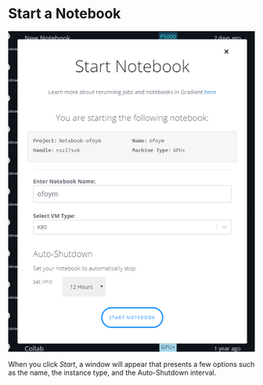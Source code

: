 # Start a Notebook

![](../../.gitbook/assets/image%20%288%29.png)

When you click _Start_, a window will appear that presents a few options such as the name, the instance type, and the Auto-Shutdown interval.  

